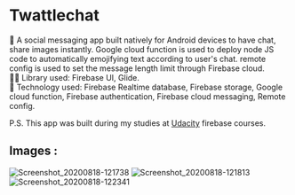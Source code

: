 # Twattlechat
🌱 A social messaging app built natively for Android devices to have chat, share images instantly. Google cloud function is used to deploy node JS code to automatically emojifying text according to user's chat. remote config is used to set the message length limit through Firebase cloud. <br />
 🐱‍💻 Library used: Firebase UI, Glide. <br />
 🔧 Technology used: Firebase Realtime database, Firebase storage, Google cloud function, Firebase authentication, Firebase cloud messaging, Remote config.
   
   P.S. This app was built during my studies at [Udacity](https://www.udacity.com/course/firebase-in-a-weekend-by-google-android--ud0352) firebase courses.
   
  ## Images : 
  ![Screenshot_20200818-121738](https://user-images.githubusercontent.com/19603894/90480800-6b2c8580-e14e-11ea-9b1a-74e254923496.png)
  ![Screenshot_20200818-121813](https://user-images.githubusercontent.com/19603894/90480806-6c5db280-e14e-11ea-9bc2-384641dd1540.png)
  ![Screenshot_20200818-122341](https://user-images.githubusercontent.com/19603894/90480813-6e277600-e14e-11ea-9452-5cd097febd81.png)
